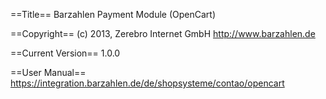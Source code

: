 ==Title==
Barzahlen Payment Module (OpenCart)

==Copyright==
(c) 2013, Zerebro Internet GmbH
http://www.barzahlen.de

==Current Version==
1.0.0

==User Manual==
https://integration.barzahlen.de/de/shopsysteme/contao/opencart